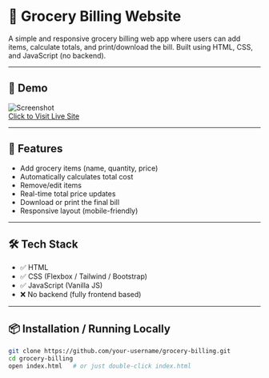 # 🛒 Grocery Billing Website

A simple and responsive grocery billing web app where users can add items, calculate totals, and print/download the bill. Built using HTML, CSS, and JavaScript (no backend).

---

## 📸 Demo

![Screenshot](./screenshot.png)  
[Click to Visit Live Site](https://your-live-link.vercel.app)

---

## 🚀 Features

- Add grocery items (name, quantity, price)
- Automatically calculates total cost
- Remove/edit items
- Real-time total price updates
- Download or print the final bill
- Responsive layout (mobile-friendly)

---

## 🛠️ Tech Stack

- ✅ HTML
- ✅ CSS (Flexbox / Tailwind / Bootstrap)
- ✅ JavaScript (Vanilla JS)
- ❌ No backend (fully frontend based)

---

## 📦 Installation / Running Locally

```bash
git clone https://github.com/your-username/grocery-billing.git
cd grocery-billing
open index.html   # or just double-click index.html
